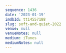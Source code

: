 ```yaml
---
sequence: 1436
date: '2023-01-19'
imdbId: tt14557188
slug: soft-and-quiet-2022
venue: null
venueNotes: null
medium: iTunes
mediumNotes: null
---
```


